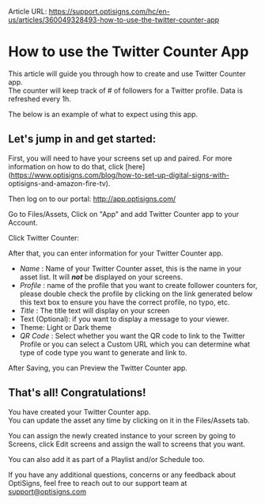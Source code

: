 Article URL: https://support.optisigns.com/hc/en-us/articles/360049328493-how-to-use-the-twitter-counter-app

# How to use the Twitter Counter App

This article will guide you through how to create and use Twitter Counter app.  
The counter will keep track of # of followers for a Twitter profile. Data is
refreshed every 1h.

The below is an example of what to expect using this app.

## **Let's jump in and get started:**

First, you will need to have your screens set up and paired. For more
information on how to do that, click
[here](https://www.optisigns.com/blog/how-to-set-up-digital-signs-with-
optisigns-and-amazon-fire-tv).

Then log on to our portal: <http://app.optisigns.com/>

Go to Files/Assets, Click on "App" and add Twitter Counter app to your
Account.

Click Twitter Counter:

After that, you can enter information for your Twitter Counter app.

  * _Name_ : Name of your Twitter Counter asset, this is the name in your asset list. It will  _**not**_ be displayed on your screens.
  * _Profile_ : name of the profile that you want to create follower counters for, please double check the profile by clicking on the link generated below this text box to ensure you have the correct profile, no typo, etc.
  * _Title_ : The title text will display on your screen
  * Text (Optional): if you want to display a message to your viewer.
  * Theme: Light or Dark theme 
  * _QR Code_ : Select whether you want the QR code to link to the Twitter Profile or you can select a Custom URL which you can determine what type of code type you want to generate and link to.  

After Saving, you can Preview the Twitter Counter app.  
  

## **That's all! Congratulations!**

You have created your Twitter Counter app.  
You can update the asset any time by clicking on it in the Files/Assets tab.

You can assign the newly created instance to your screen by going to Screens,
click Edit screens and assign the wall to screens that you want.

You can also add it as part of a Playlist and/or Schedule too.

If you have any additional questions, concerns or any feedback about
OptiSigns, feel free to reach out to our support team at
[support@optisigns.com](mailto:support@optisigns.com)

